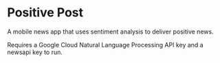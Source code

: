 # Positive Post
A mobile news app that uses sentiment analysis to deliver positive news.

Requires a Google Cloud Natural Language Processing API key and a newsapi key to run.
